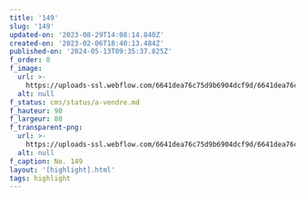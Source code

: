 ```yaml
---
title: '149'
slug: '149'
updated-on: '2023-08-29T14:08:14.840Z'
created-on: '2023-02-06T18:40:13.484Z'
published-on: '2024-05-13T09:35:37.825Z'
f_order: 8
f_image:
  url: >-
    https://uploads-ssl.webflow.com/6641dea76c75d9b6904dcf9d/6641dea76c75d9b6904dd39c_149-08.jpg
  alt: null
f_status: cms/status/a-vendre.md
f_hauteur: 90
f_largeur: 80
f_transparent-png:
  url: >-
    https://uploads-ssl.webflow.com/6641dea76c75d9b6904dcf9d/6641dea76c75d9b6904dd3bb_149-08.png
  alt: null
f_caption: No. 149
layout: '[highlight].html'
tags: highlight
---
```



